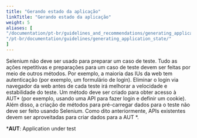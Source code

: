 ```yaml
---
title: "Gerando estado da aplicação"
linkTitle: "Gerando estado da aplicação"
weight: 5
aliases: [
"/documentation/pt-br/guidelines_and_recommendations/generating_application_state/",
"/pt-br/documentation/guidelines/generating_application_state/"
]
---
```


Selenium não deve ser usado para preparar um caso de teste. Tudo as
ações repetitivas e preparações para um caso de teste devem ser feitas por meio de outros
métodos. Por exemplo, a maioria das IUs da web tem autenticação (por exemplo, um formulário de login). Eliminar o login via navegador da web antes de cada teste irá
melhorar a velocidade e estabilidade do teste. Um método deve ser
criado para obter acesso à AUT* (por exemplo, usando uma API para fazer login e definir um
cookie). Além disso, a criação de métodos para pré-carregar dados para
o teste não deve ser feito usando Selenium. Como dito anteriormente,
APIs existentes devem ser aproveitadas para criar dados para a AUT *.

***AUT**: Application under test
